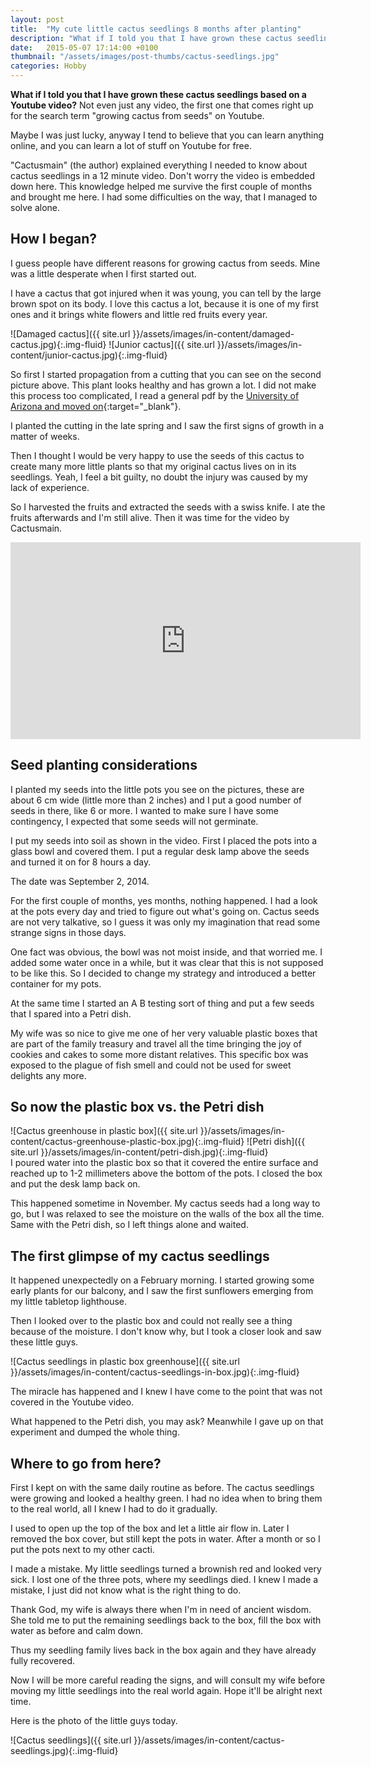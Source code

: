 ```yaml
---
layout: post
title:  "My cute little cactus seedlings 8 months after planting"
description: "What if I told you that I have grown these cactus seedlings based on a Youtube video? 8 months later I'm proud and a bit wiser."
date:   2015-05-07 17:14:00 +0100
thumbnail: "/assets/images/post-thumbs/cactus-seedlings.jpg"
categories: Hobby
---
```

**What if I told you that I have grown these cactus seedlings based on a Youtube video?** Not even just any video, the first one that comes right up for the search term "growing cactus from seeds" on Youtube.

Maybe I was just lucky, anyway I tend to believe that you can learn anything  online, and you can learn a lot of stuff on Youtube for free.

"Cactusmain" (the author) explained everything I needed to know about cactus seedlings in a 12 minute video. Don't worry the video is embedded down here. This knowledge helped me survive the first couple of months and brought me here. I had some difficulties on the way, that I managed to solve alone.

## How I began?

I guess people have different reasons for growing cactus from seeds. Mine was a little desperate when I first started out.

I have a cactus that got injured when it was young, you can tell by the large brown spot on its body. I love this cactus a lot, because it is one of my first ones and it brings white flowers and little red fruits every year.


![Damaged cactus]({{ site.url }}/assets/images/in-content/damaged-cactus.jpg){:.img-fluid}
![Junior cactus]({{ site.url }}/assets/images/in-content/junior-cactus.jpg){:.img-fluid} 

 							 						
So first I started propagation from a cutting that you can see on the second picture above. This plant looks healthy and has grown a lot. I did not make this process too complicated, I read a general pdf by the [University of Arizona and moved on](https://extension.arizona.edu/sites/extension.arizona.edu/files/pubs/az1483.pdf){:target="_blank"}.

I planted the cutting in the late spring and I saw the first signs of growth in a matter of weeks.

Then I thought I would be very happy to use the seeds of this cactus to create many more little plants so that my original cactus lives on in its seedlings. Yeah, I feel a bit guilty, no doubt the injury was caused by my lack of experience.

So I harvested the fruits and extracted the seeds with a swiss knife. I ate the fruits afterwards and I'm still alive. Then it was time for the video by Cactusmain.

 <div class="video-thumb"><iframe width="560" height="315" src="https://www.youtube.com/embed/4m7JMH6uzyg" frameborder="0" allowfullscreen></iframe></div>
 
## Seed planting considerations

I planted my seeds into the little pots you see on the pictures, these are about 6 cm wide (little more than 2 inches) and I put a good number of seeds in there, like 6 or more. I wanted to make sure I have some contingency, I expected that some seeds will not germinate.

I put my seeds into soil as shown in the video. First I placed the pots into a glass bowl and covered them. I put a regular desk lamp above the seeds and turned it on for 8 hours a day.

The date was September 2, 2014.

For the first couple of months, yes months, nothing happened. I had a look at the pots every day and tried to figure out what's going on. Cactus seeds are not very talkative, so I guess it was only my imagination that read some strange signs in those days.

One fact was obvious, the bowl was not moist inside, and that worried me. I added some water once in a while, but it was clear that this is not supposed to be like this. So I decided to change my strategy and introduced a better container for my pots.

At the same time I started an A B testing sort of thing and put a few seeds that I spared into a Petri dish.

My wife was so nice to give me one of her very valuable plastic boxes that are part of the family treasury and travel all the time bringing the joy of cookies and cakes to some more distant relatives. This specific box was exposed to the plague of fish smell and could not be used for sweet delights any more.

## So now the plastic box vs. the Petri dish

![Cactus greenhouse in plastic box]({{ site.url }}/assets/images/in-content/cactus-greenhouse-plastic-box.jpg){:.img-fluid} 
![Petri dish]({{ site.url }}/assets/images/in-content/petri-dish.jpg){:.img-fluid}  					 
I poured water into the plastic box so that it covered the entire surface and reached up to 1-2 millimeters above the bottom of the pots. I closed the box and put the desk lamp back on.

This happened sometime in November. My cactus seeds had a long way to go, but I was relaxed to see the moisture on the walls of the box all the time. Same with the Petri dish, so I left things alone and waited.

## The first glimpse of my cactus seedlings

It happened unexpectedly on a February morning. I started growing some early plants for our balcony, and I saw the first sunflowers emerging from my little tabletop lighthouse.

Then I looked over to the plastic box and could not really see a thing because of the moisture. I don't know why, but I took a closer look and saw these little guys.

![Cactus seedlings in plastic box greenhouse]({{ site.url }}/assets/images/in-content/cactus-seedlings-in-box.jpg){:.img-fluid} 

The miracle has happened and I knew I have come to the point that was not covered in the Youtube video.

What happened to the Petri dish, you may ask? Meanwhile I gave up on that experiment and dumped the whole thing.

## Where to go from here?

First I kept on with the same daily routine as before. The cactus seedlings were growing and looked a healthy green. I had no idea when to bring them to the real world, all I knew I had to do it gradually.

I used to open up the top of the box and let a little air flow in. Later I removed the box cover, but still kept the pots in water. After a month or so I put the pots next to my other cacti.

I made a mistake. My little seedlings turned a brownish red and looked very sick. I lost one of the three pots, where my seedlings died. I knew I made a mistake, I just did not know what is the right thing to do.

Thank God, my wife is always there when I'm in need of ancient wisdom. She told me to put the remaining seedlings back to the box, fill the box with water as before and calm down.

Thus my seedling family lives back in the box again and they have already fully recovered.

Now I will be more careful reading the signs, and will consult my wife before moving my little seedlings into the real world again. Hope it'll be alright next time.

Here is the photo of the little guys today.

![Cactus seedlings]({{ site.url }}/assets/images/in-content/cactus-seedlings.jpg){:.img-fluid}
 

 
